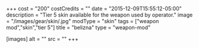 +++
cost = "200"
costCredits = ""
date = "2015-12-09T15:55:12-05:00"
description = "Tier 5 skin available for the weapon used by operator."
image = "/images/gear/skin/.jpg"
modType = "skin"
tags = ["weapon mod","skin","tier 5"]
title = "belizna"
type = "weapon-mod"

[images]
  alt = ""
  src = ""
+++
